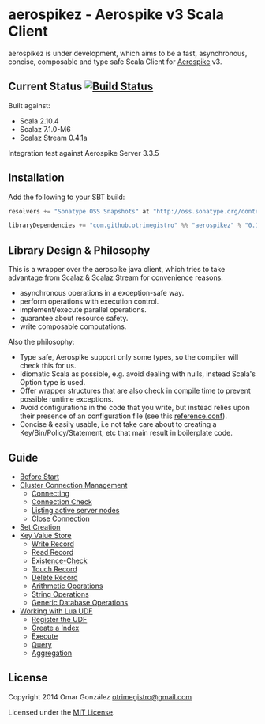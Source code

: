 # aerospikez - Aerospike v3 Scala Client

aerospikez is under development, which aims to be a fast, asynchronous, concise,
composable and type safe Scala Client for [Aerospike](http://www.aerospike.com/) v3.

## Current Status [![Build Status](https://secure.travis-ci.org/otrimegistro/aerospikez.png)](http://travis-ci.org/otrimegistro/aerospikez)

Built against:
- Scala 2.10.4
- Scalaz 7.1.0-M6
- Scalaz Stream 0.4.1a

Integration test against Aerospike Server 3.3.5

## Installation

Add the following to your SBT build:
``` scala
resolvers += "Sonatype OSS Snapshots" at "http://oss.sonatype.org/content/repositories/snapshots/"

libraryDependencies += "com.github.otrimegistro" %% "aerospikez" % "0.1-SNAPSHOT"
```
## Library Design & Philosophy

This is a wrapper over the aerospike java client, which tries to take advantage from Scalaz & Scalaz Stream
for convenience reasons:
- asynchronous operations in a exception-safe way.
- perform operations with execution control.
- implement/execute parallel operations.
- guarantee about resource safety.
- write composable computations.

Also the philosophy:
- Type safe, Aerospike support only some types, so the compiler will check this for us.
- Idiomatic Scala as possible, e.g. avoid dealing with nulls, instead Scala's Option type is used.
- Offer wrapper structures that are also check in compile time to prevent possible runtime exceptions.
- Avoid configurations in the code that you write, but instead relies upon their presence of an configuration file (see this [reference.conf](https://github.com/otrimegistro/aerospikez/blob/master/src/test/resources/reference.conf)).
- Concise & easily usable, i.e not take care about to creating a Key/Bin/Policy/Statement, etc that main result in boilerplate code.

## Guide

- [Before Start](guide/before_start.md)
- [Cluster Connection Management](guide/connection_management.md)
  - [Connecting](guide/connection_management.md#connecting)
  - [Connection Check](guide/connection_management.md#connection-check)
  - [Listing active server nodes](guide/connection_management.md#listing-active-server-nodes)
  - [Close Connection](guide/connection_management.md#close-connection)
- [Set Creation](guide/creating_set.md)
- [Key Value Store](guide/key_value_store.md)
  - [Write Record](guide/key_value_store.md#write-record-operations)
  - [Read Record](guide/key_value_store.md#read-record-operations)
  - [Existence-Check](guide/key_value_store.md#existence-check-operations)
  - [Touch Record](guide/key_value_store.md#touch-operations)
  - [Delete Record](guide/key_value_store.md#delete-operations)
  - [Arithmetic Operations](guide/key_value_store.md#arithmetic-operations)
  - [String Operations](guide/key_value_store.md#string-operations)
  - [Generic Database Operations](guide/key_value_store.md#generic-database-operations)
- [Working with Lua UDF](guide/user_define_function.md)
  - [Register the UDF](guide/user_define_function.md#register-the-udf)
  - [Create a Index](guide/user_define_function.md#create-a-secondary-index)
  - [Execute](guide/user_define_function.md#execute)
  - [Query](guide/user_define_function.md#query)
  - [Aggregation](guide/user_define_function.md#aggregation)

## License

Copyright 2014 Omar González otrimegistro@gmail.com

Licensed under the [MIT License](https://raw.githubusercontent.com/otrimegistro/aerospikez/master/LICENSE).

